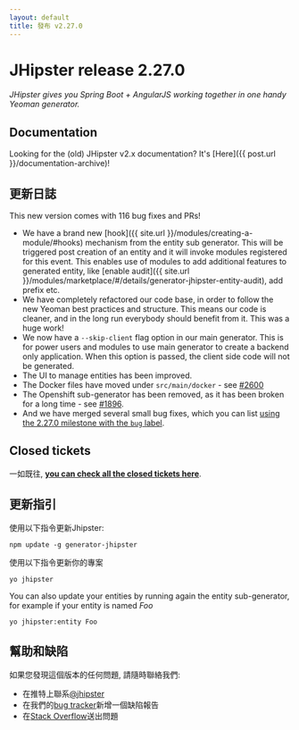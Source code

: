 ```yaml
---
layout: default
title: 發布 v2.27.0
---
```


JHipster release 2.27.0
==================

*JHipster gives you Spring Boot + AngularJS working together in one handy Yeoman generator.*

Documentation
----------

Looking for the (old) JHipster v2.x documentation? It's [Here]({{ post.url }}/documentation-archive)!

更新日誌
----------

This new version comes with 116 bug fixes and PRs!

- We have a brand new [hook]({{ site.url }}/modules/creating-a-module/#hooks) mechanism from the entity sub generator. This will be triggered post creation of an entity and it will invoke modules registered for this event. This enables use of modules to add additional features to generated entity, like [enable audit]({{ site.url }}/modules/marketplace/#/details/generator-jhipster-entity-audit), add prefix etc.
- We have completely refactored our code base, in order to follow the new Yeoman best practices and structure. This means our code is cleaner, and in the long run everybody should benefit from it. This was a huge work!
- We now have a `--skip-client` flag option in our main generator. This is for power users and modules to use main generator to create a backend only application. When this option is passed, the client side code will not be generated.
- The UI to manage entities has been improved.
- The Docker files have moved under `src/main/docker` - see [#2600](https://github.com/jhipster/generator-jhipster/issues/2600)
- The Openshift sub-generator has been removed, as it has been broken for a long time - see [#1896](https://github.com/jhipster/generator-jhipster/issues/1896).
- And we have merged several small bug fixes, which you can list [using the 2.27.0 milestone with the `bug` label](https://github.com/jhipster/generator-jhipster/issues?utf8=%E2%9C%93&q=is%3Aissue+milestone%3A2.27.0+is%3Aclosed+label%3Abug).

Closed tickets
------------

一如既往, __[you can check all the closed tickets here](https://github.com/jhipster/generator-jhipster/issues?q=milestone%3A2.27.0+is%3Aclosed)__.

更新指引
------------

使用以下指令更新Jhipster:

```
npm update -g generator-jhipster
```

使用以下指令更新你的專案

```
yo jhipster
```

You can also update your entities by running again the entity sub-generator, for example if your entity is named _Foo_

```
yo jhipster:entity Foo
```

幫助和缺陷
--------------

如果您發現這個版本的任何問題, 請隨時聯絡我們:

- 在推特上聯系[@jhipster](https://twitter.com/jhipster)
- 在我們的[bug tracker](https://github.com/jhipster/generator-jhipster/issues?state=open)新增一個缺陷報告
- 在[Stack Overflow](http://stackoverflow.com/tags/jhipster/info)送出問題
